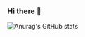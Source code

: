 ### Hi there 👋

![Anurag's GitHub stats](https://github-readme-stats.vercel.app/api?username=Zxey10&show_icons=true&theme=radical)

<!--
**Zxey10/Zxey10** is a ✨ _special_ ✨ repository because its `README.md` (this file) appears on your GitHub profile.

Here are some ideas to get you started:

- 🔭 I’m currently working on ...
- 🌱 I’m currently learning ...
- 👯 I’m looking to collaborate on ...
- 🤔 I’m looking for help with ...
- 💬 Ask me about ...
- 📫 How to reach me: ...
- 😄 Pronouns: ...
- ⚡ Fun fact: ...
-->
